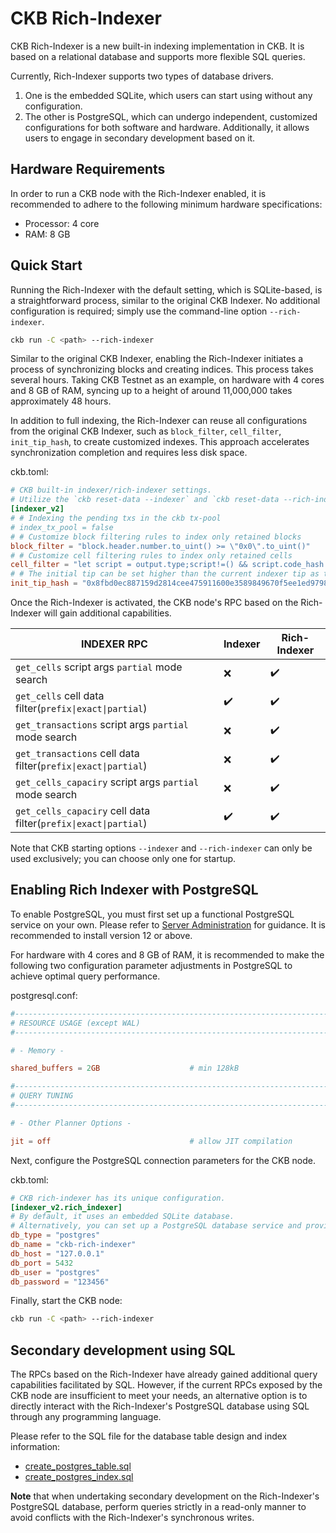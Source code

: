 # CKB Rich-Indexer

CKB Rich-Indexer is a new built-in indexing implementation in CKB. It is based on a relational database and supports more flexible SQL queries.

Currently, Rich-Indexer supports two types of database drivers. 

1. One is the embedded SQLite, which users can start using without any configuration.
2. The other is PostgreSQL, which can undergo independent, customized configurations for both software and hardware. Additionally, it allows users to engage in secondary development based on it.

## Hardware Requirements

In order to run a CKB node with the Rich-Indexer enabled, it is recommended to adhere to the following minimum hardware specifications:

- Processor: 4 core
- RAM: 8 GB

## Quick Start

Running the Rich-Indexer with the default setting, which is SQLite-based, is a straightforward process, similar to the original CKB Indexer. No additional configuration is required; simply use the command-line option `--rich-indexer`.

```bash
ckb run -C <path> --rich-indexer
```

Similar to the original CKB Indexer, enabling the Rich-Indexer initiates a process of synchronizing blocks and creating indices. This process takes several hours. Taking CKB Testnet as an example, on hardware with 4 cores and 8 GB of RAM, syncing up to a height of around 11,000,000 takes approximately 48 hours.

In addition to full indexing, the Rich-Indexer can reuse all configurations from the original CKB Indexer, such as `block_filter`, `cell_filter`, `init_tip_hash`, to create customized indexes. This approach accelerates synchronization completion and requires less disk space.

ckb.toml:

```toml
# CKB built-in indexer/rich-indexer settings. 
# Utilize the `ckb reset-data --indexer` and `ckb reset-data --rich-indexer` subcommands to efficiently clean existing indexes.
[indexer_v2]
# # Indexing the pending txs in the ckb tx-pool
# index_tx_pool = false
# # Customize block filtering rules to index only retained blocks
block_filter = "block.header.number.to_uint() >= \"0x0\".to_uint()"
# # Customize cell filtering rules to index only retained cells
cell_filter = "let script = output.type;script!=() && script.code_hash == \"0x00000000000000000000000000000000000000000000000000545950455f4944\""
# # The initial tip can be set higher than the current indexer tip as the starting height for indexing.
init_tip_hash = "0x8fbd0ec887159d2814cee475911600e3589849670f5ee1ed9798b38fdeef4e44"
```

Once the Rich-Indexer is activated, the CKB node's RPC based on the Rich-Indexer will gain additional capabilities.

| INDEXER RPC          | Indexer           | Rich-Indexer       |
|---------------------|-------------------|--------------------|
| `get_cells` script args `partial` mode search     | ❌     | ✔️      |
| `get_cells` cell data filter(`prefix\|exact\|partial`)     | ✔️     | ✔️      |
| `get_transactions` script args `partial` mode search | ❌          | ✔️   |
| `get_transactions` cell data filter(`prefix\|exact\|partial`)     | ❌         |  ✔️      |
| `get_cells_capaciry` script args `partial` mode search        |    ❌    |    ✔️     |
| `get_cells_capaciry` cell data filter(`prefix\|exact\|partial`)        |    ✔️    |   ✔️     |

Note that CKB starting options `--indexer` and `--rich-indexer` can only be used exclusively; you can choose only one for startup.

## Enabling Rich Indexer with PostgreSQL

To enable PostgreSQL, you must first set up a functional PostgreSQL service on your own. Please refer to [Server Administration](https://www.postgresql.org/docs/16/admin.html) for guidance. It is recommended to install version 12 or above.

For hardware with 4 cores and 8 GB of RAM, it is recommended to make the following two configuration parameter adjustments in PostgreSQL to achieve optimal query performance. 

postgresql.conf:

```conf
#------------------------------------------------------------------------------
# RESOURCE USAGE (except WAL)
#------------------------------------------------------------------------------

# - Memory -

shared_buffers = 2GB                    # min 128kB
```

```conf
#------------------------------------------------------------------------------
# QUERY TUNING
#------------------------------------------------------------------------------

# - Other Planner Options -

jit = off                               # allow JIT compilation
```

Next, configure the PostgreSQL connection parameters for the CKB node.

ckb.toml:

```toml
# CKB rich-indexer has its unique configuration.
[indexer_v2.rich_indexer]
# By default, it uses an embedded SQLite database. 
# Alternatively, you can set up a PostgreSQL database service and provide the connection parameters.
db_type = "postgres"
db_name = "ckb-rich-indexer"
db_host = "127.0.0.1"
db_port = 5432
db_user = "postgres"
db_password = "123456"
```

Finally, start the CKB node:

```bash
ckb run -C <path> --rich-indexer
```

## Secondary development using SQL

The RPCs based on the Rich-Indexer have already gained additional query capabilities facilitated by SQL. However, if the current RPCs exposed by the CKB node are insufficient to meet your needs, an alternative option is to directly interact with the Rich-Indexer's PostgreSQL database using SQL through any programming language.

Please refer to the SQL file for the database table design and index information:

- [create_postgres_table.sql](./resources/create_postgres_table.sql)
- [create_postgres_index.sql](./resources/create_postgres_index.sql)

**Note** that when undertaking secondary development on the Rich-Indexer's PostgreSQL database, perform queries strictly in a read-only manner to avoid conflicts with the Rich-Indexer's synchronous writes.











